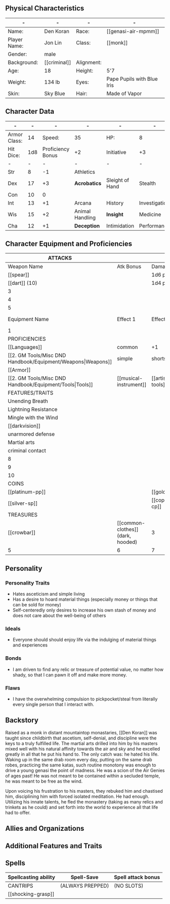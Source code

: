 ## Physical Characteristics

| -            | -         | -          | -          |
| ------------ | --------- | ---------- | ---------- |
| Name:        | Den Koran | Race:      | [[genasi-air-mpmm]]  |
| Player Name: | Jon Lin   | Class:     | [[monk]]            |
| Gender:      |  male         |            |            |
| Background:  | [[criminal]]           | Alignment: |            |
| Age:         |   18        | Height:    |   5'7         |
| Weight:      |  134 lb         | Eyes:      | Pape Pupils with Blue Iris           |
| Skin:        |    Sky Blue       | Hair:      |    Made of Vapor        |


## Character Data

| -            | -   | -                 | -               | -               | -             | -          |          |
| ------------ | --- | ----------------- | --------------- | --------------- | ------------- | ---------- | -------- |
| Armor Class: | 14  | Speed:            | 35              | HP:             | 8             |            |          |
| Hit Dice:    | 1d8 | Proficiency Bonus | +2              |    Initiative             |       +3        |            |          |
| -            | -   | -                 | -               | -               | -             | -          |          |
| Str          | 8   | -1                | Athletics       |                 |               |            |          |
| Dex          | 17  | +3                | **Acrobatics**      | Sleight of Hand | Stealth              |            |          |
| Con          | 10  | 0                 |                 |                 |               |            |          |
| Int          | 13  | +1                | Arcana          | History         | Investigation | Nature     | Religion |
| Wis          | 15  | +2                | Animal Handling | **Insight**         | Medicine      | Perception | Survival |
| Cha          | 12  | +1                  | **Deception**       | Intimidation    | Performance   | Persuasion |          |

## Character Equipment and Proficiencies

| ATTACKS                                                      |                        |               |          |     |
| ------------------------------------------------------------ | ---------------------- | ------------- | -------- | --- |
| Weapon Name                                                  | Atk Bonus              | Damage/Type   |          |     |
| [[spear]]                                                    |                        | 1d6 piercing  |          |     |
| [[dart]] (10)                                                |                        | 1d4 piercing  |          |     |
| 3                                                            |                        |               |          |     |
| 4                                                            |                        |               |          |     |
| 5                                                            |                        |               |          |     |
| Equipment Name                                               | Effect 1               | Effect 2      | Effect 3 |     |
| 1                                                            |                        |               |          |     |
| PROFICIENCIES                                                |                        |               |          |     |
| [[Languages]]                                                | common                 | +1            |          |     |
| [[2. GM Tools/Misc DND Handbook/Equipment/Weapons\|Weapons]] | simple                 | shortswords   |          |     |
| [[Armor]]                                                    |                        |               |          |     |
| [[2. GM Tools/Misc DND Handbook/Equipment/Tools\|Tools]]     | [[musical-instrument]] | [[artisans-tools]]               |          |     |
| FEATURES/TRAITS                                              |                        |               |          |     |
| Unending Breath                                                            |                        |               |          |     |
| Lightning Resistance                                                            |                        |               |          |     |
| Mingle with the Wind                                                            |                        |               |          |     |
| [[darkvision]]                                                             |                        |               |          |     |
| unarmored defense                                                            |                        |               |          |     |
| Martial arts                                                            |                        |               |          |     |
| criminal contact                                                            |                        |               |          |     |
| 8                                                            |                        |               |          |     |
| 9                                                            |                        |               |          |     |
| 10                                                           |                        |               |          |     |
| COINS                                                        |                        |               |          |     |
| [[platinum-pp]]                                              |                        | [[gold-gp]]   |    15      |     |
| [[silver-sp]]                                                |                        | [[copper-cp]] |          |     |
| TREASURES                                                    |                        |               |          |     |
| [[crowbar]]                                                             | [[common-clothes]] (dark, hooded)                      | 3             | 4        |     |
| 5                                                            | 6                      | 7             | 8        |     |

## Personality

### Personality Traits
- Hates asceticism and simple living
- Has a desire to hoard material things (especially money or things that can be sold for money)
- Self-centeredly only desires to increase his own stash of money and does not care about the well-being of others

### Ideals
- Everyone should should enjoy life via the indulging of material things and experiences

### Bonds
- I am driven to find any relic or treasure of potential value, no matter how shady, so that I can pawn it off and make more money.

### Flaws
- I have the overwhelming compulsion to pickpocket/steal from literally every single person that I interact with.


## Backstory

Raised as a monk in distant mountaintop monastaries, [[Den Koran]]  was taught since childbirth that ascetism, self-denial, and discipline were the keys to a truly fulfilled life. The martial arts drilled into him by his masters mixed well with his natural affinity towards the air and sky and he excelled greatly in all that he put his hand to. The only catch was: he hated his life. Waking up in the same drab room every day, putting on the same drab robes, practicing the same katas, such routine monotony was enough to drive a young genasi the point of madness. He was a scion of the Air Genies of ages past! He was not meant to be contained within a secluded temple, he was meant to be free as the wind.

Upon voicing his frustration to his masters, they rebuked him and chastised him, disciplining him with forced isolated meditation. He had enough. Utilizing his innate talents, he fled the monastery (taking as many relics and trinkets as he could) and set forth into the world to experience all that life had to offer.

## Allies and Organizations

## Additional Features and Traits

## Spells

| Spellcasting ability | Spell-Save       | Spell attack bonus |
| -------------------- | ---------------- | ------------------ |
| CANTRIPS             | (ALWAYS PREPPED) | (NO SLOTS)         |
| [[shocking-grasp]]                    |                  |                    |
